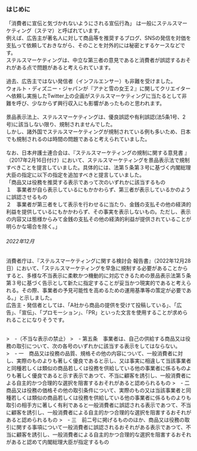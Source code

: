 ### はじめに
「消費者に宣伝と気づかれないようにされる宣伝行為」 は一般にステルスマーケティング（ステマ）と呼ばれています。
 <br>例えば、広告主が著名人に対して商品等を推奨するブログ、SNSの発信を対価を支払って依頼しておきながら、そのことを対外的には秘密とするケースなどです。
 <br>ステルスマーケティングは、中立な第三者の意見であると消費者が誤認するおそれがある点で問題があると考えられています。
        <br>
        <br>過去、広告主ではない発信者（インフルエンサー）も非難を受けました。
        <br>ウォルト・ディズニー・ジャパンが『アナと雪の女王２』に関してクリエイターへ依頼し実施したTwitter上の企画がステルスマーケティングに当たるとして非難を呼び、少なからず興行収入にも影響があったものと思われます。
        <br>
        <br>景品表示法上、ステルスマーケティングは、優良誤認や有利誤認(法5条1号、2号)に該当しない限り、規制されませんでした。
        <br>しかし、諸外国でステルスマーケティングが規制されている例も多いため、日本でも規制されるのは時間の問題であると考えられていました。
        <br>
        <br>なお、日本弁護士連合会は、『ステルスマーケティングの規制に関する意見書 』（2017年2月16日付け）において、ステルスマーケティングを景品表示法で規制すべきことを提言していました。具体的には、法第５条第３号に基づく内閣総理大臣の指定に以下の指定を追加すべきと提言していました。
        <br>「商品又は役務を推奨する表示であって次のいずれかに該当するもの
        <br>１　事業者が自ら表示しているにもかかわらず、第三者が表示しているかのように誤認させるもの
        <br>２　事業者が第三者をして表示を行わせるに当たり、金銭の支払その他の経済的利益を提供しているにもかかわらず、その事実を表示しないもの。ただし、表示の内容又は態様からみて金銭の支払その他の経済的利益が提供されていることが明らかな場合を除く。」
        <br>
        
###### 2022年12月
消費者庁は、『ステルスマーケティングに関する検討会 報告書』（2022年12月28日）において、「ステルスマーケティングを早急に規制する必要があることからすると、多様な不当表示に柔軟かつ機動的に対応できるための景品表示法第５条第３号に基づく告示として新たに指定することが妥当かつ現実的であると考えられる。その際、事業者の予見可能性を高めるための運用基準等の策定が必要である。」と示しました。
<br>広告主・発信者としては、「A社から商品の提供を受けて投稿している」、「広告」、「宣伝」、「プロモーション」、「PR」といった文言を使用することが求められることになりそうです。

<br>
>　-（不当な表示の禁止）
>　- 第五条　事業者は、自己の供給する商品又は役務の取引について、次の各号のいずれかに該当する表示をしてはならない。
>　- 一　商品又は役務の品質、規格その他の内容について、一般消費者に対し、実際のものよりも著しく優良であると示し、又は事実に相違して当該事業者と同種若しくは類似の商品若しくは役務を供給している他の事業者に係るものよりも著しく優良であると示す表示であつて、不当に顧客を誘引し、一般消費者による自主的かつ合理的な選択を阻害するおそれがあると認められるもの
>　- 二　商品又は役務の価格その他の取引条件について、実際のもの又は当該事業者と同種若しくは類似の商品若しくは役務を供給している他の事業者に係るものよりも取引の相手方に著しく有利であると一般消費者に誤認される表示であつて、不当に顧客を誘引し、一般消費者による自主的かつ合理的な選択を阻害するおそれがあると認められるもの
>　- 三　前二号に掲げるもののほか、商品又は役務の取引に関する事項について一般消費者に誤認されるおそれがある表示であつて、不当に顧客を誘引し、一般消費者による自主的かつ合理的な選択を阻害するおそれがあると認めて内閣総理大臣が指定するもの
      </p>
